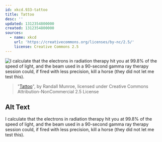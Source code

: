```yaml
---
id: xkcd.933-tattoo
title: Tattoo
desc: ''
updated: 1312354800000
created: 1312354800000
sources:
  - name: xkcd
    url: 'https://creativecommons.org/licenses/by-nc/2.5/'
    license: Creative Commons 2.5
---
```

![I calculate that the electrons in radiation therapy hit you at 99.8% of the speed of light, and the beam used in a 90-second gamma ray therapy session could, if fired with less precision, kill a horse (they did not let me test this).](https://imgs.xkcd.com/comics/tattoo.png)
> "[Tattoo](https://xkcd.com/933/)", by Randall Munroe, licensed under Creative Commons Attribution-NonCommercial 2.5 License

## Alt Text
I calculate that the electrons in radiation therapy hit you at 99.8% of the speed of light, and the beam used in a 90-second gamma ray therapy session could, if fired with less precision, kill a horse (they did not let me test this).
